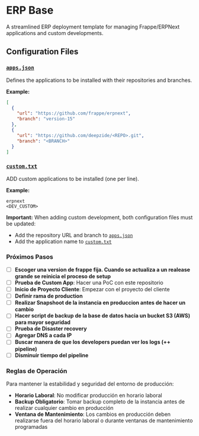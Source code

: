 # ERP Base

A streamlined ERP deployment template for managing Frappe/ERPNext applications and custom developments.

## Configuration Files

### [`apps.json`](apps.json)
Defines the applications to be installed with their repositories and branches.

**Example:**
```json
[
  {
    "url": "https://github.com/frappe/erpnext",
    "branch": "version-15"
  },
  {
    "url": "https://github.com/deepzide/<REPO>.git",
    "branch": "<BRANCH>"
  }
]
```

### [`custom.txt`](custom.txt)
ADD custom applications to be installed (one per line).

**Example:**
```
erpnext
<DEV_CUSTOM>
```

**Important:** When adding custom development, both configuration files must be updated:
- Add the repository URL and branch to [`apps.json`](apps.json)
- Add the application name to [`custom.txt`](custom.txt)



### Próximos Pasos

- [ ] **Escoger una version de frappe fija. Cuando se actualiza a un realease grande se reinicia el proceso de setup** 
- [ ] **Prueba de Custom App**: Hacer una PoC con este repositorio
- [ ] **Inicio de Proyecto Cliente**: Empezar con el proyecto del cliente
- [ ] **Definir rama de production**
- [ ] **Realizar Snapshoot de la instancia en produccion antes de hacer un cambio**
- [ ] **Hacer script de backup de la base de datos hacia un bucket S3 (AWS) para mayor seguridad**
- [ ] **Prueba de Disaster recovery**
- [ ] **Agregar DNS a cada IP** 
- [ ] **Buscar manera de que los developers puedan ver los logs (++ pipeline)**
- [ ] **Disminuir tiempo del pipeline**

### Reglas de Operación

Para mantener la estabilidad y seguridad del entorno de producción:

- **Horario Laboral**: No modificar producción en horario laboral
- **Backup Obligatorio**: Tomar backup completo de la instancia antes de realizar cualquier cambio en producción
- **Ventana de Mantenimiento**: Los cambios en producción deben realizarse fuera del horario laboral o durante ventanas de mantenimiento programadas
